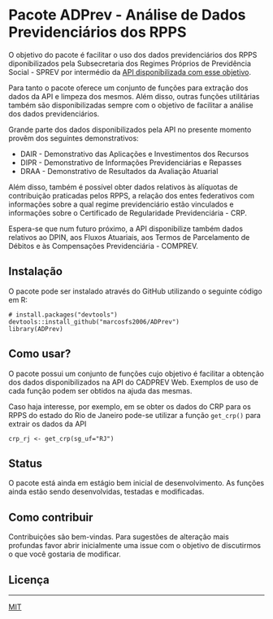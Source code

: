 # Pacote ADPrev - Análise de Dados Previdenciários dos RPPS

O objetivo do pacote é facilitar o uso dos dados previdenciários dos RPPS
diponibilizados pela Subsecretaria dos Regimes Próprios de Previdência Social - SPREV
por intermédio da [API disponibilizada com esse objetivo](https://apicadprev.economia.gov.br/api-docs/).

Para tanto o pacote oferece um conjunto de funções para extração dos dados da
API e limpeza dos mesmos. Além disso, outras funções utilitárias também são
disponibilizadas sempre com o objetivo de facilitar a análise dos dados
previdenciários.

Grande parte dos dados disponibilizados pela API no presente momento provêm dos
seguintes demonstrativos:

* DAIR - Demonstrativo das Aplicações e Investimentos dos Recursos
* DIPR - Demonstrativo de Informações Previdenciárias e Repasses
* DRAA - Demonstrativo de Resultados da Avaliação Atuarial 

Além disso, também é possível obter dados relativos às alíquotas de contribuição praticadas
pelos RPPS, a relação dos entes federativos com informações sobre a qual regime
previdenciário estão vinculados e informações sobre o Certificado de Regularidade 
Previdenciária - CRP.

Espera-se que num futuro próximo, a API disponibilize também dados relativos ao DPIN,
aos Fluxos Atuariais, aos Termos de Parcelamento de Débitos e às
Compensações Previdenciária - COMPREV.



## Instalação

O pacote pode ser instalado através do GitHub utilizando o seguinte código em R:

```
# install.packages("devtools")
devtools::install_github("marcosfs2006/ADPrev")
library(ADPrev)

```

## Como usar?

O pacote possui um conjunto de funções cujo objetivo é facilitar a obtenção dos
dados disponibilizados na API do CADPREV Web. Exemplos de uso de cada função
podem ser obtidos na ajuda das mesmas. 

Caso haja interesse, por exemplo, em se obter os dados do CRP para os RPPS do
estado do Rio de Janeiro pode-se utilizar a função `get_crp()` para extrair os dados da API


```
crp_rj <- get_crp(sg_uf="RJ")

```

## Status 

O pacote está ainda em estágio bem inicial de desenvolvimento. As funções ainda estão sendo
desenvolvidas, testadas e modificadas.


## Como contribuir

Contribuições são bem-vindas. Para sugestões de alteração mais profundas favor abrir
inicialmente uma issue com o objetivo de discutirmos o que você gostaria de
modificar.


## Licença
----

[MIT](https://choosealicense.com/licenses/mit/)
